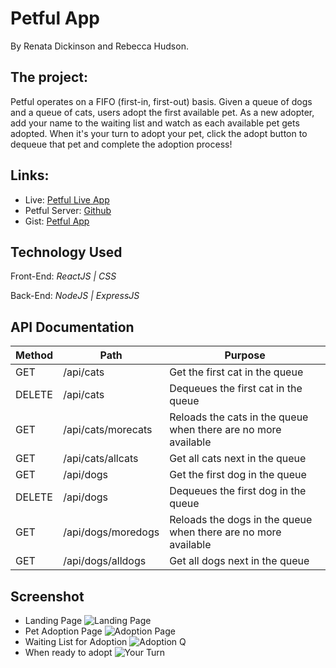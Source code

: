 # Petful App 
By Renata Dickinson and Rebecca Hudson.

## The project:

Petful operates on a FIFO (first-in, first-out) basis. Given a queue of dogs and a queue of cats, users adopt the first available pet. As a new adopter, add your name to the waiting list and watch as each available pet gets adopted. When it's your turn to adopt your pet, click the adopt button to dequeue that pet and complete the adoption process!


## Links:
<!-- TODO PUT THE LINKS HERE -->
* Live: [Petful Live App]()
* Petful Server: [Github](https://github.com/thinkful-ei-panda/DSA_Petful_Server-Renata-Rebecca)
* Gist: [Petful App](https://gist.github.com/Seraphyne/283d2e4e3415d23888ed6fdf41b2022f) 

## Technology Used

Front-End: _ReactJS | CSS_

Back-End: _NodeJS | ExpressJS_

## API Documentation

| Method | Path               | Purpose                                                        |
| ------ | ------------------ | -------------------------------------------------------------- |
| GET    | /api/cats          | Get the first cat in the queue                                 |
| DELETE | /api/cats          | Dequeues the first cat in the queue                            |
| GET    | /api/cats/morecats | Reloads the cats in the queue when there are no more available |
| GET    | /api/cats/allcats  | Get all cats next in the queue                                 |
| GET    | /api/dogs          | Get the first dog in the queue                                 |
| DELETE | /api/dogs          | Dequeues the first dog in the queue                            |
| GET    | /api/dogs/moredogs | Reloads the dogs in the queue when there are no more available |
| GET    | /api/dogs/alldogs  | Get all dogs next in the queue                                 |

## Screenshot

* Landing Page ![Landing Page](./image/landing.jpg)
* Pet Adoption Page ![Adoption Page](./image/adopt.jpg)
* Waiting List for Adoption ![Adoption Q](./image/adoptionQ.jpg)
* When ready to adopt ![Your Turn](./image/adoptionQ.jpg)